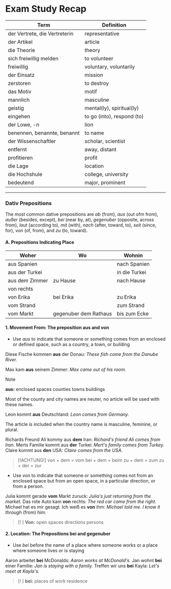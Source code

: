 # Exam Study Recap


| Term                          | Definition                 |
| ----------------------------- | -------------------------- |
| der Vertrete, die Vertreterin | representative             |
| der Artikel                   | article                    |
| die Theorie                   | theory                     |
| sich freiwillig melden        | to volunteer               |
| freiwillig                    | voluntary, voluntarily     |
| der Einsatz                   | mission                    |
| zerstoren                     | to destroy                 |
| das Motiv                     | motif                      |
| mannlich                      | masculine                  |
| geistig                       | mental(ly), spiritual(ly)  |
| eingehen                      | to go (into), respond (to) |
| der Lowe, -n                  | lion                       |
| benennen, benannte, benannt   | to name                    |
| der Wissenschaftler           | scholar, scientist         |
| entfernt                      | away, distant              |
| profitieren                   | profit                     |
| die Lage                      | location                   |
| die Hochshule                 | college, university        |
| bedeutend                     | major, prominent           |

****
### Dativ Prepositions

The most common dative prepositions are _ab_ (from), _aus_ (out ofm from), _außer_ (besides, except), _bei_ (near by, at), _gegenuber_ (opposite, across from), _laut_ (according to), _mit_ (with), _nach_ (after, toward, to), _seit_ (since, for), _von_ (of, from), and _zu_ (to, toward). 

#### A. Prepositions Indicating Place


| Woher          | Wo                    | Wohnin        |
| -------------- | --------------------- | ------------- |
| aus Spanien    |                       | nach Spanien  |
| aus der Turkei |                       | in die Turkei |
| aus dem Zimmer | zu Hause              | nach Hause    |
| von rechts     |                       |               |
| von Erika      | bei Erika             | zu Erika      |
| vom Strand     |                       | zum Strand    |
| vom Markt      | gegenuber dem Rathaus | bis zum Ecke  |

#### 1. __Movement From__: The preposition aus and von

- Use _aus_ to indicate that someone or something comes from an enclosed or defined space, such as a country, a town, or building

Diese Fische kommen __aus__ der Donau: <i>These fish come from the Danube River.</i>

Max kam __aus__ seinem Zimmer: _Max came out of his room._

> [!NOTE]
> __aus:__
> enclosed spaces
> counties
> towns
> buildings	

Most of the county and city names are neuter, no article will be used with these names. 

Leon kommt __aus__ Deutschland: _Leon comes from Germany._

The article is included when the country name is masculine, feminine, or plural.

Richards Freund Ali kommy aus __dem__ Iran: _Richard's friend Ali comes from Iran._ 
Merts Familie kommt aus __der__ Turkei: _Mert's family comes from Turkey._
Claire kommt aus __den__ USA: _Claire comes from the USA._

> [!ACHTUNG!]
> von + dem = vom
> bei + dem = beim
> zu + dem = zum
> zu + der = zur

- Use _von_ to indicate that someone or something comes not from an enclosed space but from an open space, in a particular direction, or from a person.

Julia kommt gerade __vom__ Markt zuruck: _Julia's just returning from the market._ 
Das rote Auto kam __von__ rechts: _The red car came from the right._
Michael hat es mir gesagt. Ich weiß es __von__ ihm: _Michael told me. I know it through_ (from) _him._

> [! ]
> __Von:__
> open spaces
> directions
> persons

#### 2. __Location__: The Prepositions bei and gegenuber

- Use _bei_ before the name of a place where someone works or a place where someone lives or is staying

Aaron arbeitet __bei__ McDonalds: _Aaron works at McDonald's._
Jan wohnt __bei__ einer Familie: _Jan is staying with a family._
Treffen wir uns __bei__ Kayla: _Let's meet at Kayla's._

> [! ]
> __bei:__
> places of work
> residence







